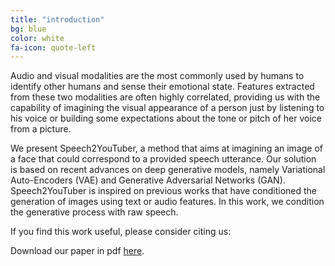 ```yaml
---
title: "introduction"
bg: blue
color: white
fa-icon: quote-left
---
```


Audio and visual modalities are the most commonly used by humans to identify other humans and sense their emotional state.
Features extracted from these two modalities are often highly correlated, providing us with the capability of imagining 
the visual appearance of a person just by listening to his voice or building some expectations about the tone or pitch of her voice from a picture.

We present Speech2YouTuber, a method that aims at imagining an image of a face that could correspond to a provided speech utterance.
Our solution is based on recent advances on deep generative models, namely Variational Auto-Encoders (VAE)  and Generative Adversarial Networks (GAN).
Speech2YouTuber is inspired on previous works that have conditioned the generation of images using text or audio features. In this work, we condition 
the generative process with raw speech.

If you find this work useful, please consider citing us:


Download our paper in pdf [here]().
